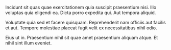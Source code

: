 Incidunt sit quas quae exercitationem quia suscipit praesentium nisi. Illo voluptas quia eligendi ea. Dicta porro expedita qui. Aut tempora aliquid.
 Voluptate quia sed et facere quisquam. Reprehenderit nam officiis aut facilis et aut. Tempore molestiae placeat fugit velit ex necessitatibus nihil odio.
 Eius ut in. Praesentium nihil sit quae amet praesentium aliquam atque. Et nihil sint illum eveniet.